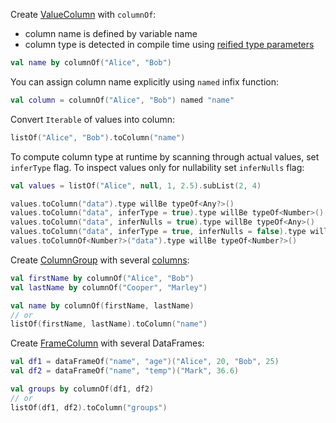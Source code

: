 [//]: # (title: Create DataColumn)
<!---IMPORT org.jetbrains.kotlinx.dataframe.samples.api.Create-->

Create [ValueColumn](DataColumn.md#valuecolumn) with `columnOf`:
* column name is defined by variable name
* column type is detected in compile time using [reified type parameters](https://kotlinlang.org/docs/inline-functions.html#reified-type-parameters)

<!---FUN createValueByColumnOf-->

```kotlin
val name by columnOf("Alice", "Bob")
```

<!---END-->

You can assign column name explicitly using `named` infix function:

<!---FUN createColumnRenamed-->

```kotlin
val column = columnOf("Alice", "Bob") named "name"
```

<!---END-->

Convert `Iterable` of values into column:

<!---FUN createValueByToColumn-->

```kotlin
listOf("Alice", "Bob").toColumn("name")
```

<!---END-->

To compute column type at runtime by scanning through actual values, set `inferType` flag. To inspect values only for nullability set `inferNulls` flag:

<!---FUN createValueColumnInferred-->

```kotlin
val values = listOf("Alice", null, 1, 2.5).subList(2, 4)

values.toColumn("data").type willBe typeOf<Any?>()
values.toColumn("data", inferType = true).type willBe typeOf<Number>()
values.toColumn("data", inferNulls = true).type willBe typeOf<Any>()
values.toColumn("data", inferType = true, inferNulls = false).type willBe typeOf<Number?>()
values.toColumnOf<Number?>("data").type willBe typeOf<Number?>()
```

<!---END-->

Create [ColumnGroup](DataColumn.md#columngroup) with several [columns](DataColumn.md):

<!---FUN createColumnGroup-->

```kotlin
val firstName by columnOf("Alice", "Bob")
val lastName by columnOf("Cooper", "Marley")

val name by columnOf(firstName, lastName)
// or
listOf(firstName, lastName).toColumn("name")
```

<!---END-->

Create [FrameColumn](DataColumn.md#framecolumn) with several DataFrames:

<!---FUN createFrameColumn-->

```kotlin
val df1 = dataFrameOf("name", "age")("Alice", 20, "Bob", 25)
val df2 = dataFrameOf("name", "temp")("Mark", 36.6)

val groups by columnOf(df1, df2)
// or
listOf(df1, df2).toColumn("groups")
```

<!---END-->


